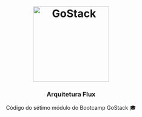<h1 align="center">
  <img alt="GoStack" src="https://rocketseat-cdn.s3-sa-east-1.amazonaws.com/bootcamp-header.png" width="200px" />
</h1>

<h3 align="center">
  Arquitetura Flux
</h3>

<p align="center">Código do sétimo módulo do Bootcamp GoStack 🎓</p>
